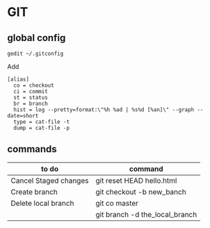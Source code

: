 # GIT
## global config
```
gedit ~/.gitconfig
```
Add
```
[alias]
  co = checkout
  ci = commit
  st = status
  br = branch
  hist = log --pretty=format:\"%h %ad | %s%d [%an]\" --graph --date=short
  type = cat-file -t
  dump = cat-file -p
```
## commands

|to do                 |command                  |
|----------------------|-------------------------|
|Cancel Staged changes |git reset HEAD hello.html|
|Create branch         |git checkout -b new_banch|
|Delete local branch   |git co master           |
|                      |git branch -d the_local_branch|